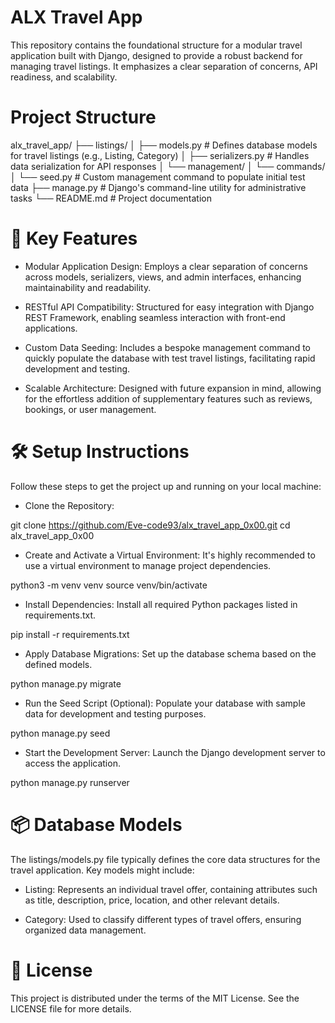 # ALX Travel App
This repository contains the foundational structure for a modular travel application built with Django, designed to provide a robust backend for managing travel listings. It emphasizes a clear separation of concerns, API readiness, and scalability.

# Project Structure
alx_travel_app/
├── listings/
│   ├── models.py          # Defines database models for travel listings (e.g., Listing, Category)
│   ├── serializers.py     # Handles data serialization for API responses
│   └── management/
│       └── commands/
│           └── seed.py    # Custom management command to populate initial test data
├── manage.py              # Django's command-line utility for administrative tasks
└── README.md              # Project documentation

# 🚀 Key Features
- Modular Application Design: Employs a clear separation of concerns across models, serializers, views, and admin interfaces, enhancing maintainability and readability.

- RESTful API Compatibility: Structured for easy integration with Django REST Framework, enabling seamless interaction with front-end applications.

- Custom Data Seeding: Includes a bespoke management command to quickly populate the database with test travel listings, facilitating rapid development and testing.

- Scalable Architecture: Designed with future expansion in mind, allowing for the effortless addition of supplementary features such as reviews, bookings, or user management.

# 🛠 Setup Instructions
Follow these steps to get the project up and running on your local machine:

- Clone the Repository:

git clone https://github.com/Eve-code93/alx_travel_app_0x00.git
cd alx_travel_app_0x00

- Create and Activate a Virtual Environment:
It's highly recommended to use a virtual environment to manage project dependencies.

python3 -m venv venv
source venv/bin/activate

- Install Dependencies:
Install all required Python packages listed in requirements.txt.

pip install -r requirements.txt

- Apply Database Migrations:
Set up the database schema based on the defined models.

python manage.py migrate

- Run the Seed Script (Optional):
Populate your database with sample data for development and testing purposes.

python manage.py seed

- Start the Development Server:
Launch the Django development server to access the application.

python manage.py runserver

# 📦 Database Models
The listings/models.py file typically defines the core data structures for the travel application. Key models might include:

- Listing: Represents an individual travel offer, containing attributes such as title, description, price, location, and other relevant details.

- Category: Used to classify different types of travel offers, ensuring organized data management.

# 📄 License
This project is distributed under the terms of the MIT License. See the LICENSE file for more details.

